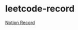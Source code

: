 # leetcode-record

[Notion Record](https://www.notion.so/cian0609/24f304ea1c818042b1a4c5453894c94c?v=24f304ea1c81808c945b000c96c339ff)